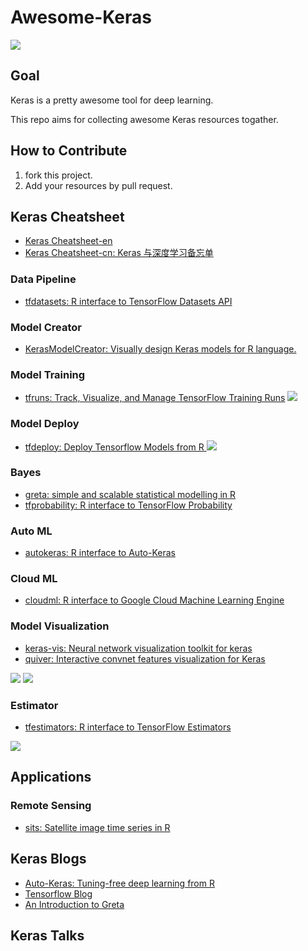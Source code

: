 
# Awesome-Keras

![](https://camo.githubusercontent.com/1997c7e760b163a61aba3a2c98f21be8c524be29/68747470733a2f2f617765736f6d652e72652f62616467652e737667)

## Goal

Keras is a pretty awesome tool for deep learning.

This repo aims for collecting awesome Keras resources togather.

## How to Contribute

1. fork this project.
2. Add your resources by pull request.

## Keras Cheatsheet

+ [Keras Cheatsheet-en](https://github.com/harryprince/cheatsheets/blob/master/keras.pdf)
+ [Keras Cheatsheet-cn: Keras 与深度学习备忘单](https://github.com/harryprince/cheatsheets/raw/master/translations/chinese/keras-cheatsheet_zh_CN.pdf)

### Data Pipeline

+ [tfdatasets: R interface to TensorFlow Datasets API](https://github.com/rstudio/tfdatasets)

### Model Creator

+ [KerasModelCreator: Visually design Keras models for R language.](https://github.com/jcrodriguez1989/KerasModelCreator)

### Model Training

+ [tfruns: Track, Visualize, and Manage TensorFlow Training Runs](https://github.com/rstudio/tfruns)
![](https://tensorflow.rstudio.com/tools/tfruns/articles/images/ls_runs_compare.png)

### Model Deploy

+ [tfdeploy: Deploy Tensorflow Models from R ](https://github.com/rstudio/tfdeploy)
![](https://tensorflow.rstudio.com/tools/tfdeploy/articles/images/swagger.png)

### Bayes

+ [greta: simple and scalable statistical modelling in R](https://github.com/greta-dev/greta)
+ [tfprobability: R interface to TensorFlow Probability](https://github.com/rstudio/tfprobability)

### Auto ML

+ [autokeras: R interface to Auto-Keras](https://github.com/jcrodriguez1989/autokeras)

### Cloud ML

+ [cloudml: R interface to Google Cloud Machine Learning Engine](https://github.com/rstudio/cloudml)

### Model Visualization

+ [keras-vis: Neural network visualization toolkit for keras](https://github.com/raghakot/keras-vis)
+ [quiver: Interactive convnet features visualization for Keras](https://github.com/keplr-io/quiver)

![](https://raw.githubusercontent.com/raghakot/keras-vis/master/images/conv_vis/cover.jpg?raw=true)
![](https://cloud.githubusercontent.com/assets/5866348/20253975/f3d56f14-a9e4-11e6-9693-9873a18df5d3.gif)

### Estimator

+ [tfestimators: R interface to TensorFlow Estimators](https://github.com/rstudio/tfestimators)

![](https://tensorflow.rstudio.com/tfestimators/articles/images/tensorflow-architecture.png)

## Applications

### Remote Sensing

+ [sits: Satellite image time series in R](https://github.com/e-sensing/sits)

## Keras Blogs

+ [Auto-Keras: Tuning-free deep learning from R](https://github.com/jcrodriguez1989/tf_blog_autokeras/blob/master/autokeras.Rmd)
+ [Tensorflow Blog](https://github.com/rstudio/tensorflow-blog)
+ [An Introduction to Greta](https://rviews.rstudio.com/2018/04/23/on-first-meeting-greta/)

## Keras Talks






